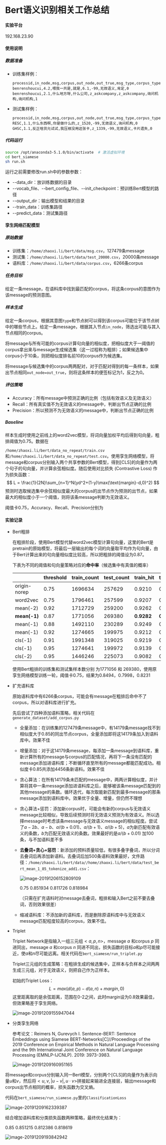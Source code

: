 # Bert语义识别相关工作总结

#### 实验平台

192.168.23.90

#### 使用说明

##### 数据准备

+ 训练集样例：

  ```
  processid,in_node,msg,corpus,out_node,out_true,msg_type,corpus_type,target
  benrenshoucui,4.2,喂我一共是,就是,6.1,-99,无效语义,肯定,0
  benrenshoucui,2.1,什么地方呀,什么公司,z_askcompany,z_askcompany,询问机构,询问机构,1
  ```

+ 测试集样例：

  ```
  processid,in_node,msg,corpus,out_node,out_true,msg_type,corpus_type,target
  RESC,1.1,什么东西啊,你是做什么的,z_1520,-99,无效语义,询问机构,0
  GHSC,1.1,反正啥货允试试,我压根没用这张卡,z_1339,-99,无效语义,卡片遗失,0
  ```

##### 代码运行

```sh
source /opt/anaconda3-5.1.0/bin/activate  # 激活虚拟环境
cd bert_siamese
sh run.sh
```

运行之前需要修改run.sh中的参数参数：

+ --data_dir：放训练数据的目录
+ --vocab_file、--bert_config_file、--init_checkpoint：预训练Bert模型的路径
+ --output_dir：输出模型和结果的目录
+ --train_data：训练集路径
+ --predict_data：测试集路径



#### 孪生网络匹配模型

##### 原始数据

+ 训练集：`/home/zhaoxi.li/bert/data/msg.csv`，127479条message
+ 测试集：`/home/zhaoxi.li/bert/data/test_20000.csv`，20000条message
+ 语料库：`/home/zhaoxi.li/bert/data/corpus.csv`，6266条corpus

##### 任务目标

给定一条message，在语料库中找到最匹配的corpus，将这条corpus的意图作为该message的预测意图。

##### 样本生成

给定一条corpus，根据其意图`type`和节点树可以得到该corpus可能位于该节点树中的哪些节点上。给定一条message，根据其入节点`in_node`，筛选出可能与其入节点相同的corpus。

将message与所有可能的corpus计算句向量的相似度，把相似度大于一阈值的corpus拿出来与message生成候选集（这一过程称为粗排）；如果候选集中corpus小于10条，则把相似度排名前10的corpus作为候选集。

将message与候选集中的corpus两两配对，对于匹配对得到的每一条样本，如果出节点相同`out_node=out_true`，则将这条样本的便签标记为1，反之为0。

##### 评估策略

+ Accuracy：所有message中预测正确的比例（包括有效语义及无效语义）
+ Recall：所有真实值不为无效语义的message中，判断出节点正确的比例
+ Precision：所以预测不为无效语义的message中，判断出节点正确的比例

##### Baseline

样本生成时使用之前线上的word2vec模型，将词向量加权平均后得到句向量，粗排阈值为0.75。数据在

`/home/zhaoxi.li/bert/data_no_repeat/train.csv`和`/home/zhaoxi.li/bert/data_no_repeat/test.csv`。使用孪生网络模型，将message和corpus分别输入两个共享参数的Bert模型，得到[CLS]的向量作为两个句子的句向量，并计算余弦相似度。随后使用对比损失 (Contrastive Loss) 作为损失函数：
$$
L = \frac{1}{2N}\sum_{n=1}^N(yd^2+(1-y)\max(\text{margin}-d,0)^2)
$$
预测时选取候选集中余弦相似度最大的corpus的出节点作为预测的出节点，如果最大的相似度小于一个阈值，则将该条message判断为无效语义。

阈值卡0.75，Accuracy、Recall、Precision分别为



#### 实验记录

+ Bert粗排

  在粗排阶段，使用Bert模型代替word2vec模型计算句向量，这里的Bert是pretrain的原始模型，将最后一层输出的每个词的向量取平均作为句向量，由于Bert计算出来的句向量相似度比较高，所以把粗排的阈值设为0.87。

  下表为不同的阈值和句向量策略对应的**命中率**（候选集中有真值的概率）

  |              | threshold | train_count | test_count | train_hit  | test_hit   |
  | ------------ | --------- | ----------- | ---------- | ---------- | ---------- |
  | origin-norep | 0.75      | 1696634     | 257629     | 0.9210     | 0.9221     |
  | word2vec     | 0.75      | 1796461     | 257599     | 0.9207     | 0.9205     |
  | mean(-2)     | 0.92      | 1712729     | 259200     | 0.9262     | 0.9410     |
  | **mean(-1)** | 0.87      | 1771056     | 269380     | **0.9282** | **0.9430** |
  | mean(-1)     | 0.88      | 1492110     | 230289     | 0.9249     | 0.9398     |
  | mean(-1)     | 0.92      | 1274665     | 199975     | 0.9212     | 0.9349     |
  | cls(-1)      | 0.91      | 1991348     | 319025     | 0.9219     | 0.9349     |
  | cls(-1)      | 0.95      | 1274641     | 199972     | 0.9139     | 0.9231     |
  | cls(-2)      | 0.95      | 1446246     | 225073     | 0.9082     | 0.9197     |

  使用Bert粗排的训练集和测试集样本数分别 为1771056 和 269380，使用原孪生网络模型训练一轮，阈值卡0.75，结果为0.8494，0.7998，0.8231



+ 扩充语料库

  原始语料库中有6266条corpus，可能会有message在粗排后命中不了corpus，所以对语料库进行扩充。

  先后尝试了四种添加语料策略，相关代码在`generate_dataset/add_corpus.py`

  + 全量添加：在训练集的127479条message中，有14179条message找不到相似度大于0.85的同出节点corpus，全量添加即将这14179条加入到语料库中。效果不佳

  + 增量添加：对于这14179条message，每添加一条message到语料库，重新计算所有的message与corpus的匹配情况，再将下一条没有匹配的message添加进语料库；不断循环直至所有的message都能匹配成功。相似度卡0.85共添加4456条新语料。效果不佳

  + 贪心算法：在所有14179条未匹配的message中，两两计算相似度，并计算将其中一条message添加进语料库之后，能够被该条message匹配到的其他message的条数。循环迭代，每次取能新匹配到最多message的那条message添加到语料库中。效果优于全量、增量，但仍然不理想

  + 贪心算法+惩罚：添加新corpus时，可能会有新的corpus与无效语义message比较相似，导致后续预测时将无效语义预测为有效语义。所以选择message时考虑该条message与无效语义message的相似程度。尝试了$a-2b$、$a-b$、$a / (b+0.01)$、$a / (b+1)$、$a / (b+5)$，$a$为新匹配有效语义的条数，$b$为匹配无效语义的条数。效果最好的是$a/(b+0.01)$ 加100条，与不加语料差不多

  + **去叠词+贪心+惩罚**：新添加的预料质量较低，有很多叠字叠词，所以分词去叠词后再添加新语料。去叠词后加500条语料效果最好，文件路径：`/home/zhaoxi.li/bert/data//home/zhaoxi.li/bert/data/test_bert_mean_1_85_tokenize_add1.csv`：

    ![image-20191206152809109](assets/readme/image-20191206152809109.png)

    0.75  0.851934  0.811726   0.818984

    （只需在扩充语料时对message去叠词，粗排和输入Bert之前不要去叠词，否则效果很差）

  + 缩减语料库：不添加新的语料库，而是删除原语料库中与无效语义message匹配程度较高的corpus，效果不佳。

  

+ Triplet

  Triplet Network是指输入一组三元组$<a,p,n>$，message $a$ 和corpus $p$ 同进同出，message $a$ 和corpus $n$ 同进不同出，损失函数的目标$a$和$p$尽可能接近，使$a$和$n$尽可能远离。相关代码在`bert_siamese/run_triplet.py`

  Triplet三元组的生成策略：在粗排生成的候选集中，正样本与负样本之间两两生成三元组，对于无效语义，则把自己作为正样本。

  初始的Triplet Loss：
  $$
  L=max(d(a,p)−d(a,n)+margin,0)
  $$
  这里距离取的是余弦距离，范围在0-2之间，此时margin设为0.8效果最佳，但效果略差于孪生网络。 

  ![image-20191209155947044](assets/readme/image-20191209155947044.png)

+ 分类孪生网络

  参考论文：Reimers N, Gurevych I. Sentence-BERT: Sentence Embeddings using Siamese BERT-Networks[C]//Proceedings of the 2019 Conference on Empirical Methods in Natural Language Processing and the 9th International Joint Conference on Natural Language Processing (EMNLP-IJCNLP). 2019: 3973-3983.

  ![image-20191209160951165](assets/readme/image-20191209160951165.png)

将message和corpus分别输入同一Bert模型，分别两个[CLS]的向量作为表示向量$u$和$v$，然后将$<u,v,|u-v|,u\cdot v>$拼接起来输进全连接层，输出message和corpus出节点相同的概率，损失函数为交叉熵。

代码在`bert_siamese/run_siamese.py`里的`ClassificationLoss`

![image-20191209162339387](assets/readme/image-20191209162339387.png)



结合增加语料库和分类损失函数两种策略，最终优化结果为：

0.85 0.851215  0.812386   0.818619

![image-20191209193842942](assets/readme/image-20191209193842942.png)